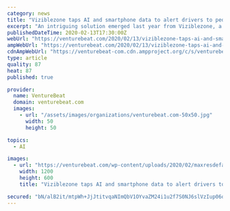 ```yaml
---
category: news
title: "Viziblezone taps AI and smartphone data to alert drivers to pedestrians"
excerpt: "An intriguing solution emerged last year from Viziblezone, a startup within the Jerusalem-based investment platform OurCrowd’s Labs/02 incubator program. Using a combination of AI and machine learning models, smartphones, and commodity car hardware, it’s capable of alerting drivers about potential nearby hazards while helping them to avoid ..."
publishedDateTime: 2020-02-13T17:30:00Z
webUrl: "https://venturebeat.com/2020/02/13/viziblezone-taps-ai-and-smartphone-data-to-alert-drivers-of-pedestrians/"
ampWebUrl: "https://venturebeat.com/2020/02/13/viziblezone-taps-ai-and-smartphone-data-to-alert-drivers-of-pedestrians/amp/"
cdnAmpWebUrl: "https://venturebeat-com.cdn.ampproject.org/c/s/venturebeat.com/2020/02/13/viziblezone-taps-ai-and-smartphone-data-to-alert-drivers-of-pedestrians/amp/"
type: article
quality: 87
heat: 87
published: true

provider:
  name: VentureBeat
  domain: venturebeat.com
  images:
    - url: "/assets/images/organizations/venturebeat.com-50x50.jpg"
      width: 50
      height: 50

topics:
  - AI

images:
  - url: "https://venturebeat.com/wp-content/uploads/2020/02/maxresdefault-3-e1581578338376.jpg?fit=1200%2C600&strip=all"
    width: 1200
    height: 600
    title: "Viziblezone taps AI and smartphone data to alert drivers to pedestrians"

secured: "bN/alB2it/mtpWh+JjJtitvqaNImQbV1OYvaZM24i1u2f7S0NJ6slVzIup06qp/Po7wnyTgohwJ6vWtuIbpWwnS9JHBVMOaBFkOkfAbqJUp2VcfFYmJjFVAt7OXnCKhzEThYzDA88UOvgtFN5Zmk52GnaFKa5TgBeXSnOd9Fh/t06vR3xGe2kuxyjPWLCe59r71dxXM+hR3JXJ+A43JJT4Q6GvY/r/Yb1M8W4gappLA2bEef+8jnIj4xzCnAcVSixLJaPP0KVLTi1xbIcySQ6w9J7mfxAUzdujCQJRW6m8VqqUW3WBMbQJ/ssly54gCSlwFS8GdKC/7Jffd3pxRhPzjQwVJwZvyM9rdIcmgWdRPm9f33Uddt8rUIgXfAJTew6WoKjqfj/OJ71I6hXwDSblbYqsdP4/bAB4amxrAt08JNIfOHYZQUcZlBeZSLVSntn39QXAnz80+rCSZcrEXuyf9VQ0E+CXROh9UL/zHIBcA=;pG2eUj/WWSGWsXXUPgnLnw=="
---
```


